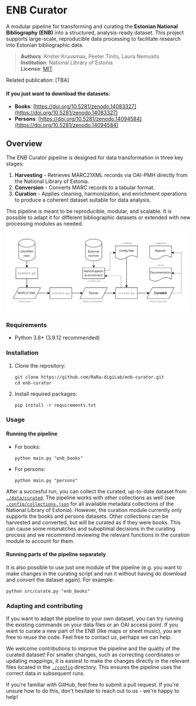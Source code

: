 # ENB Curator

A modular pipeline for transforming and curating the **Estonian National Bibliography (ENB)** into a structured, analysis-ready dataset. This project supports large-scale, reproducible data processing to facilitate research into Estonian bibliographic data.

> **Authors**: Krister Kruusmaa, Peeter Tinits, Laura Nemvalts  
> **Institution**: National Library of Estonia  
> **License**: [MIT](https://mit-license.org/)

Related publication: [TBA]

#### If you just want to download the datasets:
- **Books**: [https://doi.org/10.5281/zenodo.14083327](https://doi.org/10.5281/zenodo.14083327)
- **Persons**: [https://doi.org/10.5281/zenodo.14094584](https://doi.org/10.5281/zenodo.14094584)

## Overview

The ENB Curator pipeline is designed for data transformation in three key stages:
1. **Harvesting** - Retrieves MARC21XML records via OAI-PMH directly from the National Library of Estonia.
2. **Conversion** - Converts MARC records to a tabular format.
3. **Curation** - Applies cleaning, harmonization, and enrichment operations to produce a coherent dataset suitable for data analysis.

This pipeline is meant to be reproducible, modular, and scalable. It is possible to adapt it for different bibliographic datasets or extended with new processing modules as needed.

![Flowchart diagram of the pipeline](reports/plots/figure1_pipeline_flowchart.png)

### Requirements
- Python 3.8+ (3.9.12 recommended)

### Installation
1. Clone the repository:
   ```
   git clone https://github.com/RaRa-digiLab/enb-curator.git
   cd enb-curator
   ```

2. Install required packages:
   ```
   pip install -r requirements.txt
   ```

### Usage

#### Running the pipeline
- For books:
   ```
   python main.py "enb_books"
   ```
- For persons:
   ```
   python main.py "persons"
   ```

After a succesful run, you can collect the curated, up-to-date dataset from [`./data/curated`](data/curated).
The pipeline works with other collections as well (see [`.config/collections.json`](config/collections.json) for all available metadata collections of the National Library of Estonia). However, the curation module currently only supports the books and persons datasets. Other collections can be harvested and converted, but will be curated as if they were books. This can cause some mismatches and suboptimal decisions in the curating process and we recommend reviewing the relevant functions in the curation module to account for them.

#### Running parts of the pipeline separately
It is also possible to use just one module of the pipeline (e.g. you want to make changes in the curating script and run it without having do download and convert the dataset again). For example:
```
python src/curate.py "enb_books"
```

### Adapting and contributing

If you want to adapt the pipeline to your own dataset, you can try running the existing commands on your data files or an OAI access point. If you want to curate a new part of the ENB (like maps or sheet music), you are free to reuse the code. Feel free to contact us, perhaps we can help.

We welcome contributions to improve the pipeline and the quality of the curated dataset! For smaller changes, such as correcting coordinates or updating mappings, it is easiest to make the changes directly in the relevant files located in the [`./config`](config) directory. This ensures the pipeline uses the correct data in subsequent runs.

If you're familiar with GitHub, feel free to submit a pull request. If you're unsure how to do this, don't hesitate to reach out to us - we're happy to help!
